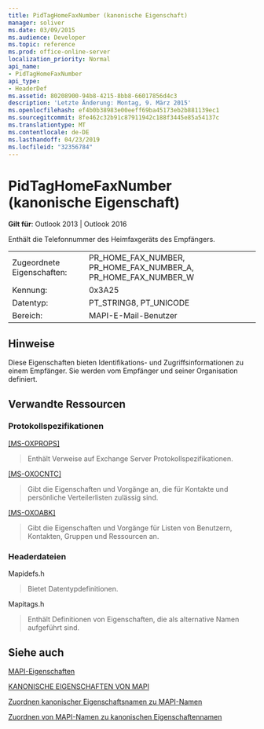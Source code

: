 ```yaml
---
title: PidTagHomeFaxNumber (kanonische Eigenschaft)
manager: soliver
ms.date: 03/09/2015
ms.audience: Developer
ms.topic: reference
ms.prod: office-online-server
localization_priority: Normal
api_name:
- PidTagHomeFaxNumber
api_type:
- HeaderDef
ms.assetid: 80208900-94b8-4215-8bb8-66017856d4c3
description: 'Letzte Änderung: Montag, 9. März 2015'
ms.openlocfilehash: ef4b0b38983e00eeff69ba45173eb2b881139ec1
ms.sourcegitcommit: 8fe462c32b91c87911942c188f3445e85a54137c
ms.translationtype: MT
ms.contentlocale: de-DE
ms.lasthandoff: 04/23/2019
ms.locfileid: "32356784"
---
```

# <a name="pidtaghomefaxnumber-canonical-property"></a>PidTagHomeFaxNumber (kanonische Eigenschaft)

  
  
**Gilt für**: Outlook 2013 | Outlook 2016 
  
Enthält die Telefonnummer des Heimfaxgeräts des Empfängers. 
  
|||
|:-----|:-----|
|Zugeordnete Eigenschaften:  <br/> |PR_HOME_FAX_NUMBER, PR_HOME_FAX_NUMBER_A, PR_HOME_FAX_NUMBER_W  <br/> |
|Kennung:  <br/> |0x3A25  <br/> |
|Datentyp:  <br/> |PT_STRING8, PT_UNICODE  <br/> |
|Bereich:  <br/> |MAPI-E-Mail-Benutzer  <br/> |
   
## <a name="remarks"></a>Hinweise

Diese Eigenschaften bieten Identifikations- und Zugriffsinformationen zu einem Empfänger. Sie werden vom Empfänger und seiner Organisation definiert. 
  
## <a name="related-resources"></a>Verwandte Ressourcen

### <a name="protocol-specifications"></a>Protokollspezifikationen

[[MS-OXPROPS]](https://msdn.microsoft.com/library/f6ab1613-aefe-447d-a49c-18217230b148%28Office.15%29.aspx)
  
> Enthält Verweise auf Exchange Server Protokollspezifikationen.
    
[[MS-OXOCNTC]](https://msdn.microsoft.com/library/9b636532-9150-4836-9635-9c9b756c9ccf%28Office.15%29.aspx)
  
> Gibt die Eigenschaften und Vorgänge an, die für Kontakte und persönliche Verteilerlisten zulässig sind.
    
[[MS-OXOABK]](https://msdn.microsoft.com/library/f4cf9b4c-9232-4506-9e71-2270de217614%28Office.15%29.aspx)
  
> Gibt die Eigenschaften und Vorgänge für Listen von Benutzern, Kontakten, Gruppen und Ressourcen an.
    
### <a name="header-files"></a>Headerdateien

Mapidefs.h
  
> Bietet Datentypdefinitionen.
    
Mapitags.h
  
> Enthält Definitionen von Eigenschaften, die als alternative Namen aufgeführt sind.
    
## <a name="see-also"></a>Siehe auch



[MAPI-Eigenschaften](mapi-properties.md)
  
[KANONISCHE EIGENSCHAFTEN VON MAPI](mapi-canonical-properties.md)
  
[Zuordnen kanonischer Eigenschaftsnamen zu MAPI-Namen](mapping-canonical-property-names-to-mapi-names.md)
  
[Zuordnen von MAPI-Namen zu kanonischen Eigenschaftennamen](mapping-mapi-names-to-canonical-property-names.md)

